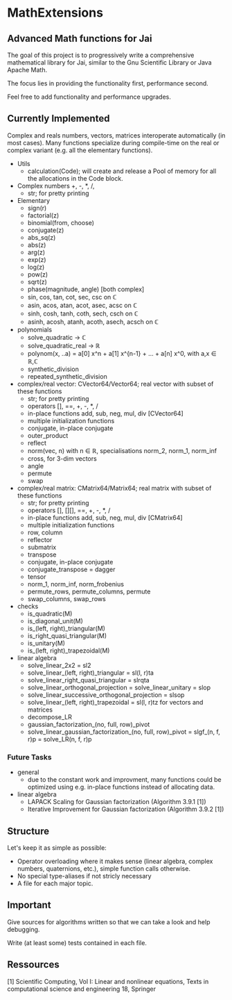 # MathExtensions

## Advanced Math functions for Jai

The goal of this project is to progressively write a comprehensive
mathematical library for Jai, similar to the Gnu Scientific Library or Java Apache Math.

The focus lies in providing the functionality first, performance
second. 

Feel free to add functionality and performance upgrades.

## Currently Implemented

Complex and reals numbers, vectors, matrices interoperate automatically (in most cases).
Many functions specialize during compile-time on the real or complex variant (e.g. all the elementary functions).

- Utils
    - calculation(Code); will create and release a Pool of memory for all the allocations in the Code block.
- Complex numbers +, -, *, /,
    - str; for pretty printing
- Elementary
    - sign(r)
    - factorial(z)
    - binomial(from, choose)
    - conjugate(z)
    - abs_sq(z)
    - abs(z)
    - arg(z)
    - exp(z)
    - log(z)
    - pow(z)
    - sqrt(z)
    - phase(magnitude, angle) [both complex]
    - sin, cos, tan, cot, sec, csc on ℂ
    - asin, acos, atan, acot, asec, acsc on ℂ
    - sinh, cosh, tanh, coth, sech, csch on ℂ
    - asinh, acosh, atanh, acoth, asech, acsch on ℂ
- polynomials
    - solve_quadratic -> ℂ
    - solve_quadratic_real -> ℝ
    - polynom(x, ..a) = a[0] x^n + a[1] x^{n-1} + ... + a[n] x^0, with a,x ∈ ℝ,ℂ
    - synthetic_division
    - repeated_synthetic_division
- complex/real vector: CVector64/Vector64; real vector with subset of these functions
    - str; for pretty printing
    - operators [], ==, +, -, *, /
    - in-place functions add, sub, neg, mul, div [CVector64]
    - multiple initialization functions
    - conjugate, in-place conjugate
    - outer_product
    - reflect
    - norm(vec, n) with n ∈ ℝ, specialisations norm_2, norm_1, norm_inf
    - cross, for 3-dim vectors
    - angle
    - permute
    - swap
- complex/real matrix: CMatrix64/Matrix64; real matrix with subset of these functions
    - str; for pretty printing
    - operators [], [][], ==, +, -, *, /
    - in-place functions add, sub, neg, mul, div [CMatrix64]
    - multiple initialization functions
    - row, column
    - reflector
    - submatrix
    - transpose
    - conjugate, in-place conjugate
    - conjugate_transpose = dagger
    - tensor
    - norm_1, norm_inf, norm_frobenius
    - permute_rows, permute_columns, permute
    - swap_columns, swap_rows
- checks
    - is_quadratic(M)
    - is_diagonal_unit(M)
    - is_(left, right)_triangular(M)
    - is_right_quasi_triangular(M)
    - is_unitary(M)
    - is_(left, right)_trapezoidal(M)
- linear algebra
    - solve_linear_2x2 = sl2
    - solve_linear_(left, right)_triangular = sl(l, r)ta
    - solve_linear_right_quasi_triangular = slrqta
    - solve_linear_orthogonal_projection = solve_linear_unitary = slop
    - solve_linear_successive_orthogonal_projection = slsop
    - solve_linear_(left, right)_trapezoidal = sl(l, r)tz for vectors and matrices
    - decompose_LR
    - gaussian_factorization_(no, full, row)_pivot
    - solve_linear_gaussian_factorization_(no, full, row)\_pivot = slgf_(n, f, r)p = solve_LR(n, f, r)p

### Future Tasks

- general
    - due to the constant work and improvment, many functions could be optimized using e.g. in-place functions instead of allocating data.
- linear algebra
    - LAPACK Scaling for Gaussian factorization (Algorithm 3.9.1 [1])
    - Iterative Improvement for Gaussian factorization (Algorithm 3.9.2 [1])


## Structure

Let's keep it as simple as possible:

- Operator overloading where it makes sense (linear algebra, complex numbers, quaternions, etc.), simple function calls otherwise.
- No special type-aliases if not stricly necessary
- A file for each major topic.

## Important

Give sources for algorithms written so that we can take a look and help debugging.

Write (at least some) tests contained in each file.


## Ressources

[1] Scientific Computing, Vol I: Linear and nonlinear equations, Texts in computational science and engineering 18, Springer